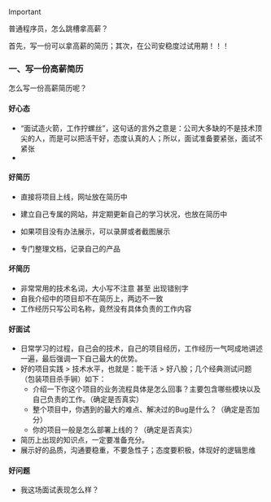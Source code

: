 > [!IMPORTANT]
>
> 普通程序员，怎么跳槽拿高薪？
>
> 首先，写一份可以拿高薪的简历；其次，在公司安稳度过试用期！！！

### 一、写一份高薪简历

怎么写一份高薪简历呢？











#### 好心态

- “面试造火箭，工作拧螺丝”，这句话的言外之意是：公司大多缺的不是技术顶尖的人，而是可以把活干好，态度认真的人；所以，面试准备要紧张，面试不紧张
- 

#### 好简历

- 直接将项目上线，网址放在简历中
- 建立自己专属的网站，并定期更新自己的学习状况，也放在简历中
- 如果项目没有办法展示，可以录屏或者截图展示

- 专门整理文档，记录自己的产品

#### 坏简历

- 非常常用的技术名词，大小写不注意 甚至 出现错别字
- 自我介绍中的项目却不在简历上，两边不一致
- 工作经历只写公司名称，竟然没有具体负责的工作内容

#### 好面试

- 日常学习的过程，自己会的技术，自己的项目经历，工作经历一气呵成地讲述一遍，最后强调一下自己最大的优势。
- 好的项目实践 > 技术水平，也就是：能干活 > 好八股；几个经典测试问题（包装项目杀手锏）如下：
  - 介绍一下你这个项目的业务流程具体是怎么回事？主要包含哪些模块以及自己负责的工作。（确定是否真实）
  - 整个项目中，你遇到的最大的难点、解决过的Bug是什么？（确定是否加分）
  - 你的项目一般是怎么部署上线的？（确定是否真实）
- 简历上出现的知识点，一定要准备充分。
- 展示好的品质，沟通要稳重，不要急性子；态度要积极，体现好的逻辑思维

#### 好问题

- 我这场面试表现怎么样？

